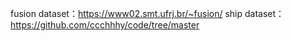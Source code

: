 fusion dataset：https://www02.smt.ufrj.br/~fusion/
ship dataset：https://github.com/ccchhhy/code/tree/master
